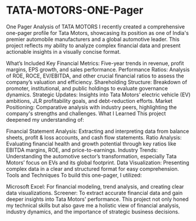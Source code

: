 # TATA-MOTORS-ONE-Pager
One Pager Analysis of TATA MOTORS
I recently created a comprehensive one-pager profile for Tata Motors, showcasing its position as one of India's premier automobile manufacturers and a global automotive leader. This project reflects my ability to analyze complex financial data and present actionable insights in a visually concise format.

What’s Included
Key Financial Metrics: Five-year trends in revenue, profit margins, EPS growth, and sales performance.
Performance Ratios: Analysis of ROE, ROCE, EV/EBITDA, and other crucial financial ratios to assess the company’s valuation and efficiency.
Shareholding Structure: Breakdown of promoter, institutional, and public holdings to evaluate governance dynamics.
Strategic Updates: Insights into Tata Motors’ electric vehicle (EV) ambitions, JLR profitability goals, and debt-reduction efforts.
Market Positioning: Comparative analysis with industry peers, highlighting the company's strengths and challenges.
What I Learned
This project deepened my understanding of:

Financial Statement Analysis: Extracting and interpreting data from balance sheets, profit & loss accounts, and cash flow statements.
Ratio Analysis: Evaluating financial health and growth potential through key ratios like EBITDA margins, ROE, and price-to-earnings.
Industry Trends: Understanding the automotive sector’s transformation, especially Tata Motors’ focus on EVs and its global footprint.
Data Visualization: Presenting complex data in a clear and structured format for easy comprehension.
Tools and Techniques
To build this one-pager, I utilized:

Microsoft Excel: For financial modeling, trend analysis, and creating clear data visualizations.
Screener: To extract accurate financial data and gain deeper insights into Tata Motors' performance.
This project not only honed my technical skills but also gave me a holistic view of financial analysis, industry dynamics, and the importance of strategic business decisions.
